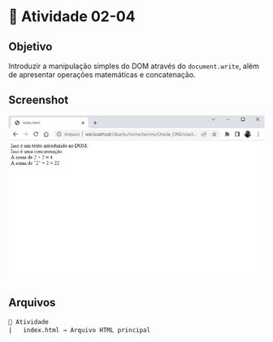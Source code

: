 # 🎯 Atividade 02-04

## Objetivo

Introduzir a manipulação simples do DOM através do `document.write`, além de apresentar operações matemáticas e concatenação.

## Screenshot

![](screenshot.jpg)

## Arquivos

    📁 Atividade
    |   index.html → Arquivo HTML principal
